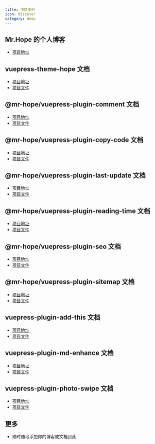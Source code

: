```yaml
---
title: 项目案例
icon: discover
category: demo
---
```


## Mr.Hope 的个人博客

- [项目地址](https://mrhope.site)

## vuepress-theme-hope 文档

- [项目地址][vuepress-theme-hope]
- [项目文件](https://github.com/mister-hope/vuepress-theme-hope/docs/theme)

## @mr-hope/vuepress-plugin-comment 文档

- [项目地址][comment]
- [项目文件](https://github.com/mister-hope/vuepress-theme-hope/docs/comment)

## @mr-hope/vuepress-plugin-copy-code 文档

- [项目地址][copy-code]
- [项目文件](https://github.com/mister-hope/vuepress-theme-hope/docs/copy-code)

## @mr-hope/vuepress-plugin-last-update 文档

- [项目地址][last-update]
- [项目文件](https://github.com/mister-hope/vuepress-theme-hope/docs/last-update)

## @mr-hope/vuepress-plugin-reading-time 文档

- [项目地址][reading-time]
- [项目文件](https://github.com/mister-hope/vuepress-theme-hope/docs/reading-time)

## @mr-hope/vuepress-plugin-seo 文档

- [项目地址][seo]
- [项目文件](https://github.com/mister-hope/vuepress-theme-hope/docs/seo)

## @mr-hope/vuepress-plugin-sitemap 文档

- [项目地址][sitemap]
- [项目文件](https://github.com/mister-hope/vuepress-theme-hope/docs/sitemap)

## vuepress-plugin-add-this 文档

- [项目地址][add-this]
- [项目文件](https://github.com/mister-hope/vuepress-theme-hope/docs/add-this)

## vuepress-plugin-md-enhance 文档

- [项目地址][md-enhance]
- [项目文件](https://github.com/mister-hope/vuepress-theme-hope/docs/md-enhance)

## vuepress-plugin-photo-swipe 文档

- [项目地址][photo-swipe]
- [项目文件](https://github.com/mister-hope/vuepress-theme-hope/docs/photo-swipe)

## 更多

- 随时随地添加你的博客或文档到此

[vuepress-theme-hope]: https://vuepress-theme.mrhope.site
[add-this]: https://vuepress-add-this.mrhope.site/zh/
[comment]: https://vuepress-comment.mrhope.site/zh/
[copy-code]: https://vuepress-copy-code.mrhope.site/zh/
[last-update]: https://vuepress-last-update.mrhope.site/zh/
[md-enhance]: https://vuepress-md-enhance.mrhope.site/zh/
[photo-swipe]: https://vuepress-photo-swipe.mrhope.site/zh/
[reading-time]: https://vuepress-reading-time.mrhope.site/zh/
[seo]: https://vuepress-seo.mrhope.site/zh/
[sitemap]: https://vuepress-sitemap.mrhope.site/zh/
